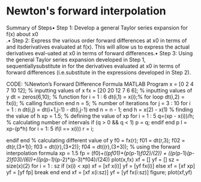 # Newton's forward interpolation
   Summary of Steps• 
   Step 1: Develop a general Taylor series expansion for f(x) about x0    
   .• Step 2: Express the various order forward differences at x0 in terms of  and itsderivatives evaluated at f(x).
   This will allow us to express the actual derivatives eval-uated at x0 in terms of forward differences.• 
   Step 3: Using the general Taylor series expansion developed in Step 1,
   sequentiallysubstitute in for the derivatives evaluated at x0 in terms of forward differences (i.e.substitute in the expressions developed in Step 2).

CODE:
%Newton’s Forward Difference Formula MATLAB Program
x = [0 2 4 7 10 12]; % inputting values of x
fx = [20 20 12 7 6 6]; % inputting values of y
dt = zeros(6,10); % function
for i = 1 : 6
dt(i,1) = x(i);% for loop
dt(i,2) = fx(i); % calling function
end
n = 5; % number of iterations
for j = 3 : 10
for i = 1 : n
dt(i,j) = dt(i+1,j-1) - dt(i,j-1)
end
n = n - 1;
end
h = x(2) - x(1) % finding the value of h
xp = 1.5; % defining the value of xp
for i = 1 : 5
q=(xp - x(i))/h; % calculating number of intervals
if (q &gt; 0 &amp;&amp; q &lt; 1)
p = q;
endif
end
p
l = xp-(p*h)
for i = 1: 5
if(l == x(i))
r = i;

endif
end % calculating different value of y
f0 = fx(r);
f01 = dt(r,3);
f02 = dt(r,(3+1));
f03 = dt((r),(3+2));
f04 = dt((r),(3+3));
% using the forward interpolation formula
xp = 1.5
fp = (f0)+((p*f01)+(p*(p-1)*f02)/(2)) + ((p*(p-1)*(p-2)*f03)/(6))+((p*(p-1)*(p-2)*(p-3)*f04)/(24))
plot(x,fx)
xf = []
yf = []
sz = size(x)(2)
for i = 1 : sz
if (x(i) &lt; xp)
xf = [xf x(i)]
yf = [yf fx(i)]
else
xf = [xf xp]
yf = [yf fp]
break
end
end
xf = [xf x(i:sz)]
yf = [yf fx(i:sz)]
figure;
plot(xf,yf)
